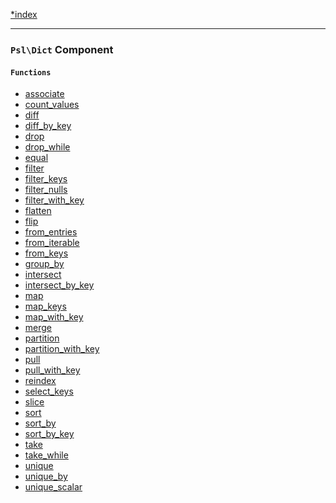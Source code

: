 <!--
    This markdown file was generated using `docs/documenter.php`.

    Any edits to it will likely be lost.
-->

[*index](./../README.md)

---

### `Psl\Dict` Component

#### `Functions`

- [associate](./../../src/Psl/Dict/associate.php#L26)
- [count_values](./../../src/Psl/Dict/count_values.php#L22)
- [diff](./../../src/Psl/Dict/diff.php#L24)
- [diff_by_key](./../../src/Psl/Dict/diff_by_key.php#L24)
- [drop](./../../src/Psl/Dict/drop.php#L23)
- [drop_while](./../../src/Psl/Dict/drop_while.php#L28)
- [equal](./../../src/Psl/Dict/equal.php#L19)
- [filter](./../../src/Psl/Dict/filter.php#L34)
- [filter_keys](./../../src/Psl/Dict/filter_keys.php#L36)
- [filter_nulls](./../../src/Psl/Dict/filter_nulls.php#L21)
- [filter_with_key](./../../src/Psl/Dict/filter_with_key.php#L39)
- [flatten](./../../src/Psl/Dict/flatten.php#L28)
- [flip](./../../src/Psl/Dict/flip.php#L27)
- [from_entries](./../../src/Psl/Dict/from_entries.php#L18)
- [from_iterable](./../../src/Psl/Dict/from_iterable.php#L19)
- [from_keys](./../../src/Psl/Dict/from_keys.php#L21)
- [group_by](./../../src/Psl/Dict/group_by.php#L42)
- [intersect](./../../src/Psl/Dict/intersect.php#L24)
- [intersect_by_key](./../../src/Psl/Dict/intersect_by_key.php#L24)
- [map](./../../src/Psl/Dict/map.php#L31)
- [map_keys](./../../src/Psl/Dict/map_keys.php#L31)
- [map_with_key](./../../src/Psl/Dict/map_with_key.php#L31)
- [merge](./../../src/Psl/Dict/merge.php#L21)
- [partition](./../../src/Psl/Dict/partition.php#L21)
- [partition_with_key](./../../src/Psl/Dict/partition_with_key.php#L21)
- [pull](./../../src/Psl/Dict/pull.php#L37)
- [pull_with_key](./../../src/Psl/Dict/pull_with_key.php#L37)
- [reindex](./../../src/Psl/Dict/reindex.php#L39)
- [select_keys](./../../src/Psl/Dict/select_keys.php#L23)
- [slice](./../../src/Psl/Dict/slice.php#L27)
- [sort](./../../src/Psl/Dict/sort.php#L26)
- [sort_by](./../../src/Psl/Dict/sort_by.php#L26)
- [sort_by_key](./../../src/Psl/Dict/sort_by_key.php#L26)
- [take](./../../src/Psl/Dict/take.php#L18)
- [take_while](./../../src/Psl/Dict/take_while.php#L28)
- [unique](./../../src/Psl/Dict/unique.php#L17)
- [unique_by](./../../src/Psl/Dict/unique_by.php#L24)
- [unique_scalar](./../../src/Psl/Dict/unique_scalar.php#L21)


